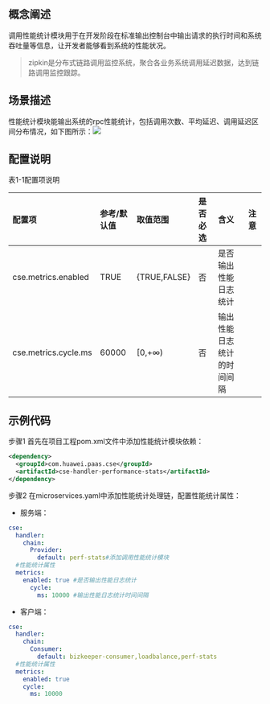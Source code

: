 ## 概念阐述

调用性能统计模块用于在开发阶段在标准输出控制台中输出请求的执行时间和系统吞吐量等信息，让开发者能够看到系统的性能状况。

> zipkin是分布式链路调用监控系统，聚合各业务系统调用延迟数据，达到链路调用监控跟踪。

## 场景描述

性能统计模块能输出系统的rpc性能统计，包括调用次数、平均延迟、调用延迟区间分布情况，如下图所示：![](/start/调用性能统计.png)

## 配置说明

表1-1配置项说明

| 配置项 | 参考/默认值 | 取值范围 | 是否必选 | 含义 | 注意 |
| :--- | :--- | :--- | :--- | :--- | :--- |
| cse.metrics.enabled | TRUE | {TRUE,FALSE} | 否 | 是否输出性能日志统计 |  |
| cse.metrics.cycle.ms | 60000 | \[0,+∞\) | 否 | 输出性能日志统计的时间间隔 |  |

## 示例代码

步骤1 首先在项目工程pom.xml文件中添加性能统计模块依赖：

```xml
<dependency>
  <groupId>com.huawei.paas.cse</groupId>
  <artifactId>cse-handler-performance-stats</artifactId>
</dependency>
```

步骤2 在microservices.yaml中添加性能统计处理链，配置性能统计属性：

* 服务端：

```yaml
cse: 
  handler: 
    chain: 
      Provider: 
        default: perf-stats#添加调用性能统计模块
  #性能统计属性
  metrics: 
    enabled: true #是否输出性能日志统计
      cycle: 
        ms: 10000 #输出性能日志统计时间间隔
```

* 客户端：

```yaml
cse: 
  handler: 
    chain:  
      Consumer: 
        default: bizkeeper-consumer,loadbalance,perf-stats
  #性能统计属性
  metrics: 
    enabled: true
    cycle: 
      ms: 10000
```



